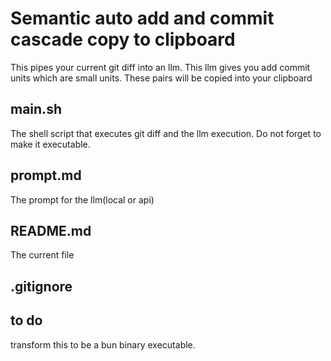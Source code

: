 # Semantic auto add and commit cascade copy to clipboard

This pipes your current git diff into an llm. This llm gives you add commit units which are small units. These pairs will be copied into your clipboard

## main.sh

The shell script that executes git diff and the llm execution. Do not forget to make it executable.

## prompt.md

The prompt for the llm(local or api)

## README.md

The current file 

## .gitignore


## to do 

transform this to be a bun binary executable.